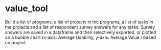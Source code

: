 # value_tool
Build a list of programs, a list of projects in the programs, a list of tasks in the projects and a list of respondent survey answers for any tasks. Survey answers are saved in a dataframe and then selectively exported, or plotted on a bubble chart (x-axis: Average Usability, y-axis: Average Value ) based on project.
